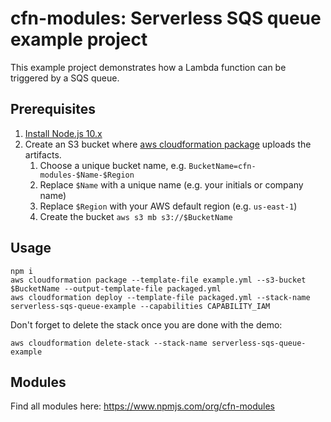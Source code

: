 # cfn-modules: Serverless SQS queue example project

This example project demonstrates how a Lambda function can be triggered by a SQS queue.

## Prerequisites

1. [Install Node.js 10.x](https://nodejs.org/)
2. Create an S3 bucket where [aws cloudformation package](https://docs.aws.amazon.com/cli/latest/reference/cloudformation/package.html) uploads the artifacts.
    1. Choose a unique bucket name, e.g. `BucketName=cfn-modules-$Name-$Region`
    2. Replace `$Name` with a unique name (e.g. your initials or company name)
    3. Replace `$Region` with your AWS default region (e.g. `us-east-1`)
    4. Create the bucket `aws s3 mb s3://$BucketName`

## Usage

```
npm i
aws cloudformation package --template-file example.yml --s3-bucket $BucketName --output-template-file packaged.yml
aws cloudformation deploy --template-file packaged.yml --stack-name serverless-sqs-queue-example --capabilities CAPABILITY_IAM
```

Don't forget to delete the stack once you are done with the demo:

```
aws cloudformation delete-stack --stack-name serverless-sqs-queue-example
```

## Modules

Find all modules here: https://www.npmjs.com/org/cfn-modules
